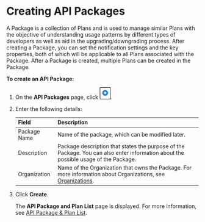 ﻿---
sidebar_position: 2
---

# Creating API Packages

<head>
  <meta name="guidename" content="API Management"/>
  <meta name="context" content="GUID-5ef01105-9f63-49a9-87b5-5639830b058d"/>
</head>

A Package is a collection of Plans and is used to manage similar Plans with the objective of understanding usage patterns by different types of developers as well as aid in the upgrading/downgrading process. After creating a Package, you can set the notification settings and the key properties, both of which will be applicable to all Plans associated with the Package. After a Package is created, multiple Plans can be created in the Package. 

**To create an API Package:**

1. On the **API Packages** page, click ![add image](../../Images/add.jpg).

2. Enter the following details: 

   |**Field** |**Description** |
   | -------- | ------ |
   |Package Name|Name of the package, which can be modified later. |
   |Description|Package description that states the purpose of the Package. You can also enter information about the possible usage of the Package. |
   |Organization|Name of the Organization that owns the Package. For more information about Organizations, see [Organizations](../../ManageControls/Distributedapimanagement/Organizations/Organizations.md). |

3. Click **Create**. 

   The **API Package and Plan List** page is displayed. For more information, see [API Package & Plan List](API_package_and_plan_list.md). 
